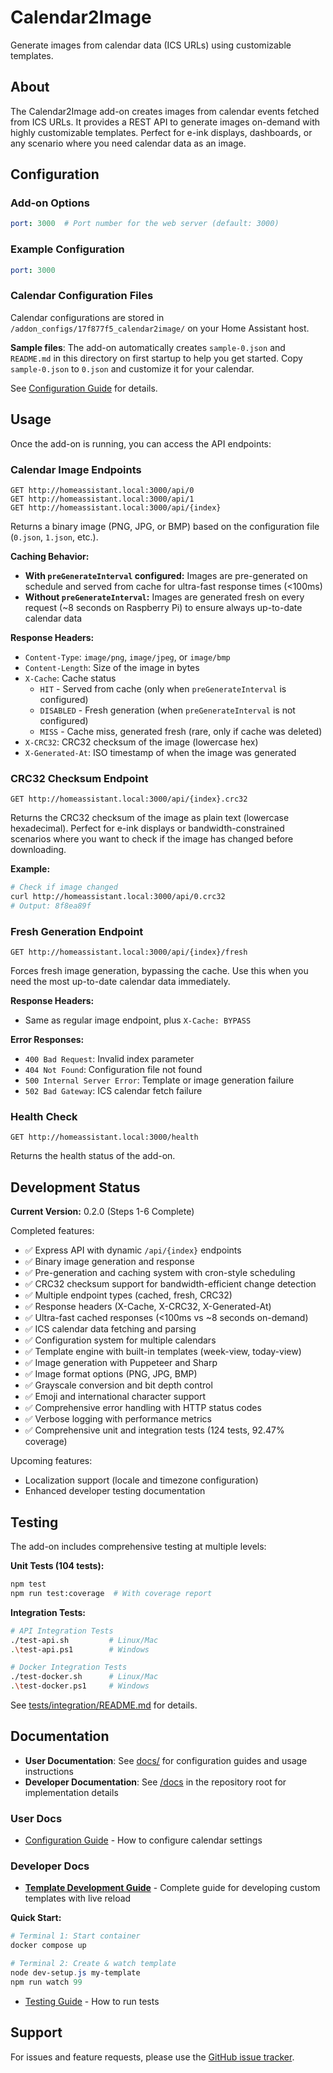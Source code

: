 # Calendar2Image

Generate images from calendar data (ICS URLs) using customizable templates.

## About

The Calendar2Image add-on creates images from calendar events fetched from ICS URLs. It provides a REST API to generate images on-demand with highly customizable templates. Perfect for e-ink displays, dashboards, or any scenario where you need calendar data as an image.

## Configuration

### Add-on Options

```yaml
port: 3000  # Port number for the web server (default: 3000)
```

### Example Configuration

```yaml
port: 3000
```

### Calendar Configuration Files

Calendar configurations are stored in `/addon_configs/17f877f5_calendar2image/` on your Home Assistant host.

**Sample files**: The add-on automatically creates `sample-0.json` and `README.md` in this directory on first startup to help you get started. Copy `sample-0.json` to `0.json` and customize it for your calendar.

See [Configuration Guide](./docs/CONFIGURATION.md) for details.

## Usage

Once the add-on is running, you can access the API endpoints:

### Calendar Image Endpoints
```
GET http://homeassistant.local:3000/api/0
GET http://homeassistant.local:3000/api/1
GET http://homeassistant.local:3000/api/{index}
```

Returns a binary image (PNG, JPG, or BMP) based on the configuration file (`0.json`, `1.json`, etc.).

**Caching Behavior:**
- **With `preGenerateInterval` configured:** Images are pre-generated on schedule and served from cache for ultra-fast response times (<100ms)
- **Without `preGenerateInterval`:** Images are generated fresh on every request (~8 seconds on Raspberry Pi) to ensure always up-to-date calendar data

**Response Headers:**
- `Content-Type`: `image/png`, `image/jpeg`, or `image/bmp`
- `Content-Length`: Size of the image in bytes
- `X-Cache`: Cache status
  - `HIT` - Served from cache (only when `preGenerateInterval` is configured)
  - `DISABLED` - Fresh generation (when `preGenerateInterval` is not configured)
  - `MISS` - Cache miss, generated fresh (rare, only if cache was deleted)
- `X-CRC32`: CRC32 checksum of the image (lowercase hex)
- `X-Generated-At`: ISO timestamp of when the image was generated

### CRC32 Checksum Endpoint
```
GET http://homeassistant.local:3000/api/{index}.crc32
```

Returns the CRC32 checksum of the image as plain text (lowercase hexadecimal). Perfect for e-ink displays or bandwidth-constrained scenarios where you want to check if the image has changed before downloading.

**Example:**
```bash
# Check if image changed
curl http://homeassistant.local:3000/api/0.crc32
# Output: 8f8ea89f
```

### Fresh Generation Endpoint
```
GET http://homeassistant.local:3000/api/{index}/fresh
```

Forces fresh image generation, bypassing the cache. Use this when you need the most up-to-date calendar data immediately.

**Response Headers:**
- Same as regular image endpoint, plus `X-Cache: BYPASS`

**Error Responses:**
- `400 Bad Request`: Invalid index parameter
- `404 Not Found`: Configuration file not found
- `500 Internal Server Error`: Template or image generation failure
- `502 Bad Gateway`: ICS calendar fetch failure

### Health Check
```
GET http://homeassistant.local:3000/health
```

Returns the health status of the add-on.

## Development Status

**Current Version:** 0.2.0 (Steps 1-6 Complete)

Completed features:
- ✅ Express API with dynamic `/api/{index}` endpoints
- ✅ Binary image generation and response
- ✅ Pre-generation and caching system with cron-style scheduling
- ✅ CRC32 checksum support for bandwidth-efficient change detection
- ✅ Multiple endpoint types (cached, fresh, CRC32)
- ✅ Response headers (X-Cache, X-CRC32, X-Generated-At)
- ✅ Ultra-fast cached responses (<100ms vs ~8 seconds on-demand)
- ✅ ICS calendar data fetching and parsing
- ✅ Configuration system for multiple calendars
- ✅ Template engine with built-in templates (week-view, today-view)
- ✅ Image generation with Puppeteer and Sharp
- ✅ Image format options (PNG, JPG, BMP)
- ✅ Grayscale conversion and bit depth control
- ✅ Emoji and international character support
- ✅ Comprehensive error handling with HTTP status codes
- ✅ Verbose logging with performance metrics
- ✅ Comprehensive unit and integration tests (124 tests, 92.47% coverage)

Upcoming features:
- Localization support (locale and timezone configuration)
- Enhanced developer testing documentation

## Testing

The add-on includes comprehensive testing at multiple levels:

**Unit Tests (104 tests):**
```bash
npm test
npm run test:coverage  # With coverage report
```

**Integration Tests:**
```bash
# API Integration Tests
./test-api.sh         # Linux/Mac
.\test-api.ps1        # Windows

# Docker Integration Tests  
./test-docker.sh      # Linux/Mac
.\test-docker.ps1     # Windows
```

See [tests/integration/README.md](./tests/integration/README.md) for details.

## Documentation

- **User Documentation**: See [docs/](./docs) for configuration guides and usage instructions
- **Developer Documentation**: See [/docs](/docs) in the repository root for implementation details

### User Docs

- [Configuration Guide](./docs/CONFIGURATION.md) - How to configure calendar settings

### Developer Docs

- **[Template Development Guide](/docs/DEV-GUIDE.md)** - Complete guide for developing custom templates with live reload

**Quick Start:**
```powershell
# Terminal 1: Start container
docker compose up

# Terminal 2: Create & watch template
node dev-setup.js my-template
npm run watch 99
```

- [Testing Guide](./TESTING.md) - How to run tests

## Support

For issues and feature requests, please use the [GitHub issue tracker](https://github.com/jantielens/ha-calendar2image/issues).

